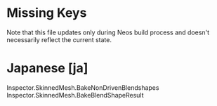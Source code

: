 # Missing Keys
Note that this file updates only during Neos build process and doesn't necessarily reflect the current state.

# Japanese [ja]
Inspector.SkinnedMesh.BakeNonDrivenBlendshapes  
Inspector.SkinnedMesh.BakeBlendShapeResult  

